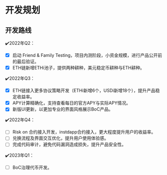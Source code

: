 # 开发规划

## 开发路线

✔️2022年Q2：&#x20;

* [x] 启动 Friend & Family Testing，项目内测阶段，小资金规模，进行产品公开前的最后验证。
* [x] ETH链新增ETHi池子，提供两种耕种，美元稳定币耕种与ETH耕种。

✔️2022年Q3：&#x20;

* [x] ETH链接入更多协议策略开发（ETHi新增6个，USDi新增18个），提升产品稳定收益率。
* [x] APY计算精确化，支持查看每日的官方APY与实际APY情况。
* [x] 新版UI更新，以更加专业的界面风格展示BoC产品。

✔️2022年Q4：

* [ ] Risk on 合约接入开发，instdapp合约接入，更大程度提升用户的收益率。
* [ ] 兑换流程及界面交互优化，提升用户使用体验感。
* [ ] 完成代码审计，避免代码漏洞造成损失，提升产品安全性。

✔️2023年Q1：

* [ ] BoC治理代币开发。
